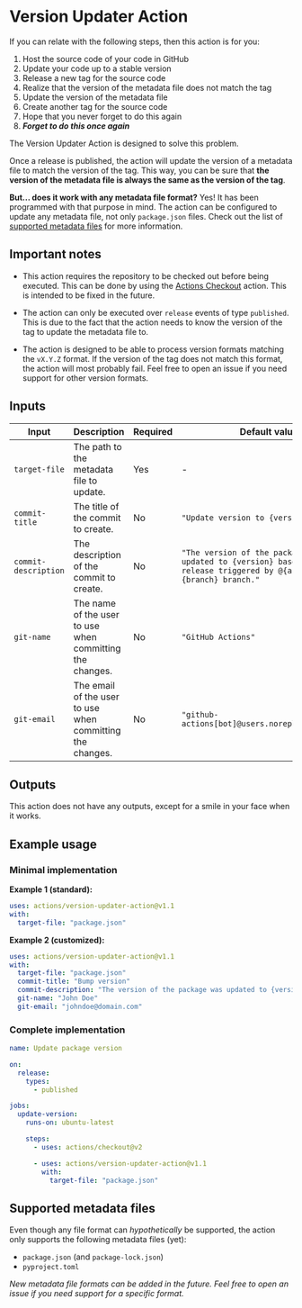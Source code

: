 # Version Updater Action

If you can relate with the following steps, then this action is for you:

1. Host the source code of your code in GitHub
2. Update your code up to a stable version
3. Release a new tag for the source code
4. Realize that the version of the metadata file does not match the tag
5. Update the version of the metadata file
6. Create another tag for the source code
7. Hope that you never forget to do this again
8. **_Forget to do this once again_**

The Version Updater Action is designed to solve this problem.

Once a release is published, the action will update the version of a metadata file to match the version of the tag. This way, you can be sure that **the version of the metadata file is always the same as the version of the tag**.

**But... does it work with any metadata file format?** Yes! It has been programmed with that purpose in mind. The action can be configured to update any metadata file, not only `package.json` files. Check out the list of [supported metadata files](#supported-metadata-files) for more information.

## Important notes

- This action requires the repository to be checked out before being executed. This can be done by using the [Actions Checkout](https://github.com/actions/checkout) action. This is intended to be fixed in the future.

- The action can only be executed over `release` events of type `published`. This is due to the fact that the action needs to know the version of the tag to update the metadata file to.

- The action is designed to be able to process version formats matching the `vX.Y.Z` format. If the version of the tag does not match this format, the action will most probably fail. Feel free to open an issue if you need support for other version formats.

## Inputs

| Input | Description | Required | Default value |
| --- | --- | --- | --- |
| `target-file` | The path to the metadata file to update. | Yes | - |
| `commit-title` | The title of the commit to create. | No | `"Update version to {version}"` |
| `commit-description` | The description of the commit to create. | No | `"The version of the package was updated to {version} based on the release triggered by @{author} in the {branch} branch."` |
| `git-name` | The name of the user to use when committing the changes. | No | `"GitHub Actions"` |
| `git-email` | The email of the user to use when committing the changes. | No | `"github-actions[bot]@users.noreply.github.com"` |

## Outputs

This action does not have any outputs, except for a smile in your face when it works.

## Example usage

### Minimal implementation

**Example 1 (standard):**

```yaml
uses: actions/version-updater-action@v1.1
with:
  target-file: "package.json"
```

**Example 2 (customized):**

```yaml
uses: actions/version-updater-action@v1.1
with:
  target-file: "package.json"
  commit-title: "Bump version"
  commit-description: "The version of the package was updated to {version}."
  git-name: "John Doe"
  git-email: "johndoe@domain.com"
```

### Complete implementation

```yaml
name: Update package version

on:
  release:
    types:
      - published

jobs:
  update-version:
    runs-on: ubuntu-latest

    steps:
      - uses: actions/checkout@v2

      - uses: actions/version-updater-action@v1.1
        with:
          target-file: "package.json"
```

## Supported metadata files

Even though any file format can _hypothetically_ be supported, the action only supports the following metadata files (yet):

- `package.json` (and `package-lock.json`)
- `pyproject.toml`

_New metadata file formats can be added in the future. Feel free to open an issue if you need support for a specific format._
